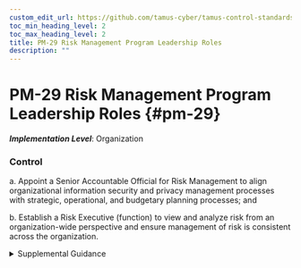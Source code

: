 ```yaml
---
custom_edit_url: https://github.com/tamus-cyber/tamus-control-standards/tree/main/content/tamus.edu/TAMUS_profile.xml
toc_min_heading_level: 2
toc_max_heading_level: 2
title: PM-29 Risk Management Program Leadership Roles
description: ""
---
```


# PM-29 Risk Management Program Leadership Roles {#pm-29}

_**Implementation Level**_: Organization

### Control

a. Appoint a Senior Accountable Official for Risk Management to align organizational information security and privacy management processes with strategic, operational, and budgetary planning processes; and

b. Establish a Risk Executive (function) to view and analyze risk from an organization-wide perspective and ensure management of risk is consistent across the organization.

<details>
  <summary>Supplemental Guidance</summary>

The senior accountable official for risk management leads the risk executive (function) in organization-wide risk management activities.

</details>

